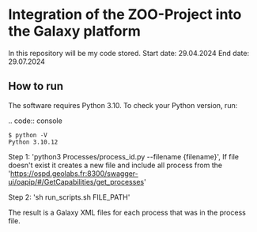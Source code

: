# Integration of the ZOO-Project into the Galaxy platform

In this repository will be my code stored.
Start date: 29.04.2024
End date: 29.07.2024

## How to run
The software requires Python 3.10. To check your Python version, run:

.. code:: console

    $ python -V
    Python 3.10.12

Step 1: 'python3 Processes/process_id.py --filename {filename}', If file doesn't exist it creates a new file and include all process from the 'https://ospd.geolabs.fr:8300/swagger-ui/oapip/#/GetCapabilities/get_processes'

Step 2: 'sh run_scripts.sh FILE_PATH'

The result is a Galaxy XML files for each process that was in the process file.






